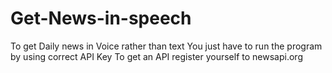 # Get-News-in-speech
To get Daily news in Voice rather than text
You just have to run the program by using correct API Key
To get an API register yourself to newsapi.org
